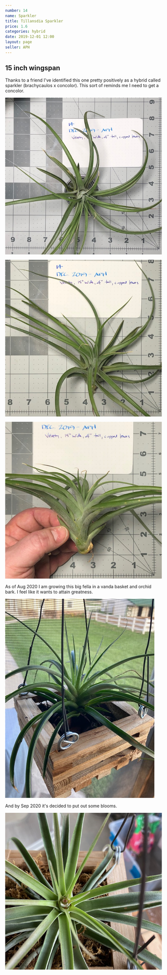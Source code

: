 ```yaml
---
number: 14
name: Sparkler
title: Tillansdia Sparkler
price: 1.6
categories: hybrid
date: 2019-12-01 12:00
layout: page
seller: APH
---
```

## 15 inch wingspan

Thanks to a friend I've identified this one pretty positively as a hybrid called sparkler (brachycaulos x concolor). This sort of reminds me I need to get a concolor.

!["Tillandsia Sparkler"](/i/IMG_5848.jpeg "Tillandsia Sparkler")

!["Tillandsia Sparkler"](/i/IMG_5851.jpeg "Tillandsia Sparkler")

!["Tillandsia Sparkler"](/i/IMG_5852.jpeg "Tillandsia Sparkler")

As of Aug 2020 I am growing this big fella in a vanda basket and orchid bark. I feel like it wants to attain greatness.

!["Tillandsia Sparkler"](/i/IMG_0724.jpeg "Tillandsia Sparkler")

And by Sep 2020 it's decided to put out some blooms.

!["Tillandsia Sparkler"](/i/IMG_1001.jpeg "Tillandsia Sparkler")
